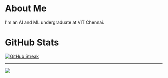 # About Me
I'm an AI and ML undergraduate at VIT Chennai.

# GitHub Stats

[![GitHub Streak](https://github-readme-streak-stats.herokuapp.com?user=misbah-anwar&theme=holi-theme)](https://git.io/streak-stats)

---
[![](https://visitcount.itsvg.in/api?id=misbah-anwar&label=Profile%20Views%3A&color=6&icon=5&pretty=false)](https://visitcount.itsvg.in)
